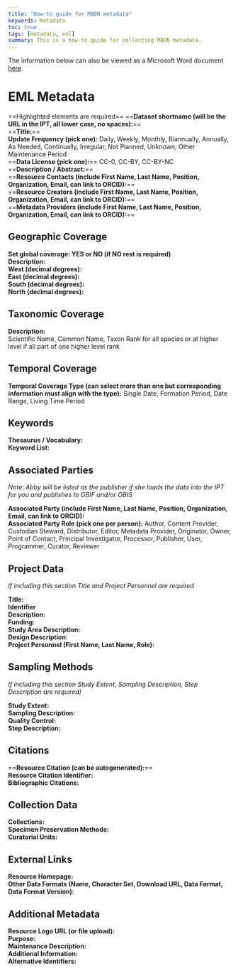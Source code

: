 ```yaml
---
title: "How-to guide for MBON metadata"
keywords: metadata
toc: true
tags: [metadata, eml]
summary: This is a how-to guide for collecting MBON metadata.
---
```

The information below can also be viewed as a Microsoft Word document [here](https://github.com/ioos/mbon-docs/raw/gh-pages/assets/EML.Metadata.Template.docx).

# EML Metadata
==Highlighted elements are required==
==**Dataset shortname (will be the URL in the IPT, all lower case, no spaces):**== <br/>
==**Title:**== <br/>
**Update Frequency (pick one):** Daily, Weekly, Monthly, Biannually, Annually, As Needed, Continually, Irregular, Not Planned, Unknown, Other Maintenance Period <br/>
==**Data License (pick one):**== CC-0, CC-BY, CC-BY-NC <br/>
==**Description / Abstract:**== <br/>
==**Resource Contacts (include First Name, Last Name, Position, Organization, Email, can link to ORCID):**== <br/>
==**Resource Creators (include First Name, Last Name, Position, Organization, Email, can link to ORCID):**== <br/>
==**Metadata Providers (include First Name, Last Name, Position, Organization, Email, can link to ORCID):**== <br/>

## Geographic Coverage
**Set global coverage: YES or NO (if NO rest is required)** <br/>
**Description:** <br/>
**West (decimal degrees):** <br/>
**East (decimal degrees):** <br/>
**South (decimal degrees):** <br/>
**North (decimal degrees):** <br/>

## Taxonomic Coverage
**Description:** <br/>
Scientific Name, Common Name, Taxon Rank for all species or at higher level if all part of one higher level rank

## Temporal Coverage
**Temporal Coverage Type (can select more than one but corresponding information must align with the type):** Single Date, Formation Period, Date Range, Living Time Period <br/>

## Keywords
**Thesaurus / Vocabulary:** <br/>
**Keyword List:** <br/>

## Associated Parties
_Note: Abby will be listed as the publisher if she loads the data into the IPT for you and publishes to GBIF and/or OBIS_

**Associated Party (include First Name, Last Name, Position, Organization, Email, can link to ORCID):** <br/>
**Associated Party Role (pick one per person):** Author, Content Provider, Custodian Steward, Distributor, Editor, Metadata Provider, Originator, Owner, Point of Contact, Principal Investigator, Processor, Publisher, User, Programmer, Curator, Reviewer <br/>

## Project Data
_If including this section Title and Project Personnel are required_

**Title:** <br/>
**Identifier** <br/>
**Description:** <br/>
**Funding:** <br/>
**Study Area Description:** <br/>
**Design Description:** <br/>
**Project Personnel (First Name, Last Name, Role):** <br/>

## Sampling Methods
_If including this section Study Extent, Sampling Description, Step Description are required)_

**Study Extent:** <br/>
**Sampling Description:** <br/>
**Quality Control:** <br/>
**Step Description:** <br/>

## Citations
==**Resource Citation (can be autogenerated):**== <br/>
**Resource Citation Identifier:** <br/>
**Bibliographic Citations:** <br/>

## Collection Data
**Collections:** <br/>
**Specimen Preservation Methods:** <br/>
**Curatorial Units:** <br/>

## External Links
**Resource Homepage:** <br/>
**Other Data Formats (Name, Character Set, Download URL, Data Format, Data Format Version):** <br/>

## Additional Metadata
**Resource Logo URL (or file upload):** <br/>
**Purpose:** <br/>
**Maintenance Description:** <br/>
**Additional Information:** <br/>
**Alternative Identifiers:** <br/>
